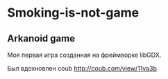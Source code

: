 # Smoking-is-not-game
Arkanoid game
---
Моя первая игра созданная на фреймворке libGDX.

Был вдохновлен coub <http://coub.com/view/11va3b>
